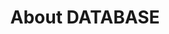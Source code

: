 ---
title: "About DATABASE"
layout: category
permalink: /categories/database/
taxonomy: database
author_profile: true
---